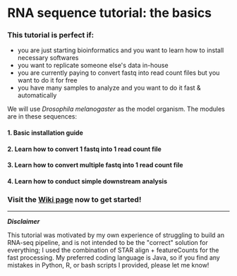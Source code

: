 # RNA sequence tutorial: the basics

### This tutorial is perfect if:

* you are just starting bioinformatics and you want to learn how to install necessary softwares
* you want to replicate someone else's data in-house
* you are currently paying to convert fastq into read count files but you want to do it for free
* you have many samples to analyze and you want to do it fast & automatically

We will use *Drosophila melanogaster* as the model organism. The modules are in these sequences:

#### 1. Basic installation guide
#### 2. Learn how to convert 1 fastq into 1 read count file
#### 3. Learn how to convert multiple fastq into 1 read count file
#### 4. Learn how to conduct simple downstream analysis


### Visit the [Wiki page](https://github.com/naoto-hikawa/RNAseq_tutorial/wiki) now to get started!

***

***Disclaimer***

This tutorial was motivated by my own experience of struggling to build an RNA-seq pipeline, and is not intended to be the "correct" solution for everything; I used the combination of STAR align + featureCounts for the fast processing. My preferred coding language is Java, so if you find any mistakes in Python, R, or bash scripts I provided, please let me know! 

